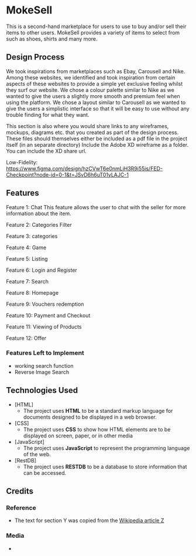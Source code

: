 # MokeSell

This is a second-hand marketplace for users to use to buy and/or sell their items to other users.
MokeSell provides a variety of items to select from such as shoes, shirts and many more.
 
## Design Process
 
We took inspirations from marketplaces such as Ebay, Carousell and Nike. Among these websites, we identified and took inspiration from certain aspects of these websites to provide a simple yet exclusive feeling whilst they surf our website.  We chose a colour palette similar to Nike as we wanted to give the users a slightly more smooth and premium feel when using the platform. We chose a layout similar to Carousell as we wanted to give the users a simplistic interface so that it will be easy to use without any trouble finding for what they want. 

This section is also where you would share links to any wireframes, mockups, diagrams etc. that you created as part of the design process. 
These files should themselves either be included as a pdf file in the project itself (in an separate directory)
Include the Adobe XD wireframe as a folder. You can include the XD share url. 

Low-Fidelity: https://www.figma.com/design/hzCVwT6e0nmLjH3R9i55is/FED-Checkpoint?node-id=0-1&t=JSvD6h6uT01yLAJC-1 

## Features

Feature 1: Chat
This feature allows the user to chat with the seller for more information about the item.

Feature 2: Categories Filter

Feature 3: categories

Feature 4: Game

Feature 5: Listing

Feature 6: Login and Register

Feature 7: Search

Feature 8: Homepage

Feature 9: Vouchers redemption 

Feature 10: Payment and Checkout 

Feature 11: Viewing of Products

Feature 12: Offer

### Features Left to Implement
- working search function
- Reverse Image Search

## Technologies Used
- [HTML]
    - The project uses **HTML** to be a standard markup language for documents designed to be displayed in a web browser.
- [CSS]
    - The project uses **CSS** to show how HTML elements are to be displayed on screen, paper, or in other media
- [JavaScript]
    - The project uses **JavaScript** to represent the programming language of the web.
- [RestDB]
    - The project uses **RESTDB** to be a database to store information that can be accessed.
  
## Credits

### Reference
- The text for section Y was copied from the [Wikipedia article Z](https://en.wikipedia.org/wiki/Z)

### Media
- 
